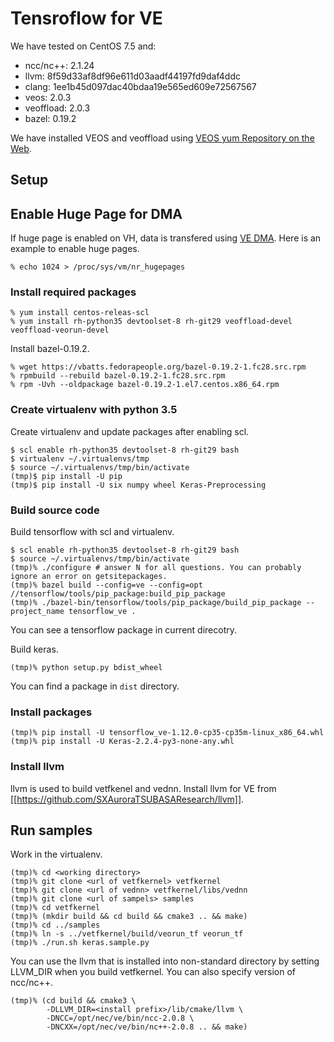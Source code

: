 # Tensroflow for VE

We have tested on CentOS 7.5 and:

- ncc/nc++: 2.1.24
- llvm: 8f59d33af8df96e611d03aadf44197fd9daf4ddc
- clang: 1ee1b45d097dac40bdaa19e565ed609e72567567
- veos: 2.0.3
- veoffload: 2.0.3
- bazel: 0.19.2

We have installed VEOS and veoffload using [VEOS yum Repository on the
Web](https://sx-aurora.github.io/posts/VEOS-yum-repository/).

## Setup

## Enable Huge Page for DMA

If huge page is enabled on VH, data is transfered using [VE
DMA](https://veos-sxarr-nec.github.io/libsysve/group__vedma.html).  Here is an
example to enable huge pages.

    % echo 1024 > /proc/sys/vm/nr_hugepages

### Install required packages

```
% yum install centos-releas-scl
% yum install rh-python35 devtoolset-8 rh-git29 veoffload-devel veoffload-veorun-devel
```

Install bazel-0.19.2.

```
% wget https://vbatts.fedorapeople.org/bazel-0.19.2-1.fc28.src.rpm
% rpmbuild --rebuild bazel-0.19.2-1.fc28.src.rpm
% rpm -Uvh --oldpackage bazel-0.19.2-1.el7.centos.x86_64.rpm
```

### Create virtualenv with python 3.5

Create virtualenv and update packages after enabling scl.

```
$ scl enable rh-python35 devtoolset-8 rh-git29 bash
$ virtualenv ~/.virtualenvs/tmp
$ source ~/.virtualenvs/tmp/bin/activate
(tmp)$ pip install -U pip
(tmp)$ pip install -U six numpy wheel Keras-Preprocessing
```

### Build source code

Build tensorflow with scl and virtualenv.

```
$ scl enable rh-python35 devtoolset-8 rh-git29 bash
$ source ~/.virtualenvs/tmp/bin/activate
(tmp)% ./configure # answer N for all questions. You can probably ignore an error on getsitepackages.
(tmp)% bazel build --config=ve --config=opt //tensorflow/tools/pip_package:build_pip_package
(tmp)% ./bazel-bin/tensorflow/tools/pip_package/build_pip_package --project_name tensorflow_ve .
```

You can see a tensorflow package in current direcotry.

Build keras.

```
(tmp)% python setup.py bdist_wheel
```

You can find a package in `dist` directory.

### Install packages 

```
(tmp)% pip install -U tensorflow_ve-1.12.0-cp35-cp35m-linux_x86_64.whl
(tmp)% pip install -U Keras-2.2.4-py3-none-any.whl
```

### Install llvm

llvm is used to build vetfkenel and vednn.
Install llvm for VE from [[https://github.com/SXAuroraTSUBASAResearch/llvm]].

## Run samples

Work in the virtualenv.

```
(tmp)% cd <working directory>
(tmp)% git clone <url of vetfkernel> vetfkernel
(tmp)% git clone <url of vednn> vetfkernel/libs/vednn
(tmp)% git clone <url of sampels> samples
(tmp)% cd vetfkernel
(tmp)% (mkdir build && cd build && cmake3 .. && make)
(tmp)% cd ../samples
(tmp)% ln -s ../vetfkernel/build/veorun_tf veorun_tf
(tmp)% ./run.sh keras.sample.py
```

You can use the llvm that is installed into non-standard directory by setting
LLVM_DIR when you build vetfkernel. You can also specify version of ncc/nc++.

```
(tmp)% (cd build && cmake3 \
        -DLLVM_DIR=<install prefix>/lib/cmake/llvm \
        -DNCC=/opt/nec/ve/bin/ncc-2.0.8 \
        -DNCXX=/opt/nec/ve/bin/nc++-2.0.8 .. && make)
```
